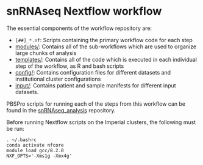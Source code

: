 # snRNAseq Nextflow workflow

The essential components of the workflow repository are:
- `[##]_*.nf`: Scripts containing the primary workflow code for each step
- [modules/](modules/): Contains all of the sub-workflows which are used to organize large chunks of analysis
- [templates/](templates/): Contains all of the code which is executed in each individual step of the workflow, as R and bash scripts
- [config/](config/): Contains configuration files for different datasets and institutional cluster configurations
- [input/](input/): Contains patient and sample manifests for different input datasets.

PBSPro scripts for running each of the steps from this workflow can be found in the [snRNAseq_analysis](https://github.com/alextidd/snRNAseq_analysis) repository.

Before running Nextflow scripts on the Imperial clusters, the following must be run:

```
. ~/.bashrc
conda activate nfcore
module load gcc/8.2.0
NXF_OPTS='-Xms1g -Xmx4g'
```
